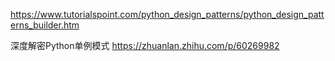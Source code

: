 

https://www.tutorialspoint.com/python_design_patterns/python_design_patterns_builder.htm

深度解密Python单例模式
https://zhuanlan.zhihu.com/p/60269982
